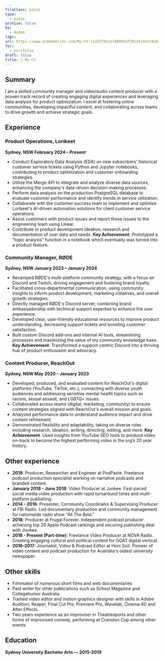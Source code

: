 ```yaml
---
fileClass: piece
type:
  - piece
archive: false
by:
  - Aidan
tags: 
url: https://www.aidanmolins.com/My-CV-11a53792ce348002af38c34c9afc8a61
for:
  - portfolio
draft: false
title: 📄 My CV
---
```


## **Summary**
I am a skilled community manager and video/audio content producer with a proven track record of creating engaging digital experiences and leveraging data analysis for product optimization. I excel at fostering online communities, developing impactful content, and collaborating across teams to drive growth and achieve strategic goals.
## **Experience**
### Product Operations, Lorikeet
**Sydney, NSW February 2024 – Present**
- Conduct Exploratory Data Analysis (EDA) on new subscribers' historical customer service tickets using Python and Jupyter notebooks, contributing to product optimization and customer onboarding strategies.
- Utilize the Merge API to integrate and analyze diverse data sources, enhancing the company's data-driven decision-making processes.
- Perform data analysis on the production PostgreSQL database to evaluate customer performance and identify trends in service utilization.
- Collaborate with the customer success team to implement and optimize Lorikeet's AI-driven automation solutions for client customer service operations.
- Assist customers with product issues and report those issues to the engineering team using Linear.
- Contribute to product development ideation, research and documentation of user data and needs.
**Key Achievement**: Prototyped a "topic analysis" function in a notebook which eventually was turned into a product feature.
### Community Manager, RØDE
**Sydney, NSW January 2023 – January 2024**
- Revamped RØDE's multi-platform community strategy, with a focus on Discord and Twitch, driving engagement and fostering brand loyalty.
- Facilitated cross-departmental communication, using community insights to inform product development, marketing initiatives, and overall growth strategies.
- Directly managed RØDE's Discord server, combining brand ambassadorship with technical support expertise to enhance the user experience.
- Developed clear, user-friendly educational resources to improve product understanding, decreasing support tickets and boosting customer satisfaction.
- Built custom Discord add-ons and internal AI tools, streamlining processes and maximizing the value of my community knowledge base.
**Key Achievement**: Transformed a support-centric Discord into a thriving hub of product enthusiasm and advocacy.
### Content Producer, ReachOut
**Sydney, NSW May 2020 – January 2023**
- Developed, produced, and evaluated content for ReachOut's digital platforms (YouTube, TikTok, etc.), connecting with diverse youth audiences and addressing sensitive mental health topics such as racism, sexual assault, and LGBTQ+ issues.
- Collaborated across teams (digital, marketing, community) to ensure content strategies aligned with ReachOut's overall mission and goals.
- Analyzed performance data to understand audience impact and drive content refinement.
- Demonstrated flexibility and adaptability, taking on diverse roles including research, ideation, writing, directing, editing, and more.
**Key Achievement**: Used insights from YouTube SEO tools to produce video on-track to become the highest performing video in the org’s 20 year history.

## Other experience

- **2019**: Producer, Researcher and Engineer at PodPaste. Freelance podcast production specialist working on narrative podcasts and branded content.
- **January 2018 - June 2018**: Video Producer at Junkee. Fast-paced social media video production with rapid turnaround times and multi-platform publishing.
- **2014 - 2016**: Presenter, Community Coordinator & Supervising Producer at FBi Radio. Led documentary production and community management for nationwide radio show "All The Best."
- **2018**: Producer at Frugal Forever. Independent podcast producer achieving top 20 Apple Podcast rankings and securing publishing deal with Junkee.
- **2018 - Present (Part-time)**: Freelance Video Producer at NOVA Radio. Creating engaging cultural and political content for GOAT digital vertical.
- **2016-2017**: Journalist, Video & Podcast Editor at Honi Soit. Pioneer of video content and podcast production for Australia's oldest university newspaper.


## **Other skills**
- Filmmaker of numerous short films and web documentaries
- Paid writer for other publications such as School Magazine and Collegehumor Australia
- Trained video editor and motion graphics designer with skills in Adobe Audition, Reaper, Final Cut Pro, Premiere Pro, Wavelab, Cinema 4D and After Effects.
- Two years experience as an improviser in Theatresports and other forms of improvised comedy, performing at Cranston Cup among other events
## **Education**
**Sydney University**
**Bachelor Arts — 2015-2019**